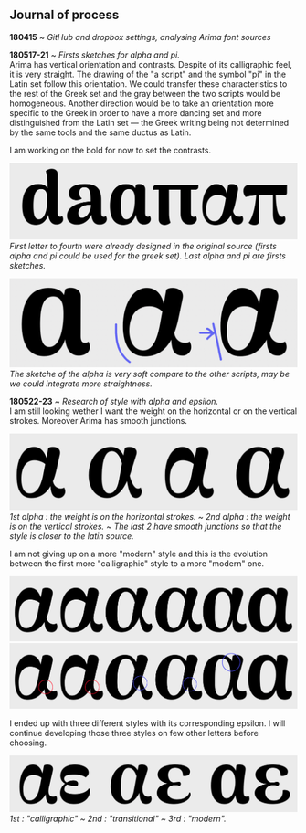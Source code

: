 ## Journal of process

**180415** ~ *GitHub and dropbox settings, analysing Arima font sources*

**180517-21** ~ *Firsts sketches for alpha and pi.* <br/>
Arima has vertical orientation and contrasts. Despite of its calligraphic feel, it is very straight. The drawing of the "a script" and the symbol "pi" in the Latin set follow this orientation. We could transfer these characteristics to the rest of the Greek set and the gray between the two scripts would be homogeneous. Another direction would be to take an orientation more specific to the Greek in order to have a more dancing set and more distinguished from the Latin set — the Greek writing being not determined by the same tools and the same ductus as Latin.

I am working on the bold for now to set the contrasts.

![Screenshot 180521 alpha pi](03_SCREENSHOTS/2018-05-21_2.png)
*First letter to fourth were already designed in the original source (firsts alpha and pi could be used for the greek set). Last alpha and pi are firsts sketches.*

![Screenshot 180521 alpha](03_SCREENSHOTS/2018-05-21_3-2.png)
*The sketche of the alpha is very soft compare to the other scripts, may be we could integrate more straightness.*

**180522-23** ~ *Research of style with alpha and epsilon.* <br/>
I am still looking wether I want the weight on the horizontal or on the vertical strokes. Moreover Arima has smooth junctions.

![Screenshot 180521 alpha pi](03_SCREENSHOTS/2018-05-23_7.png)
*1st alpha : the weight is on the horizontal strokes. ~ 2nd alpha : the weight is on the vertical strokes. ~ The last 2 have smooth junctions so that the style is closer to the latin source.*

I am not giving up on a more "modern" style and this is the evolution between the first more "calligraphic" style to a more "modern" one.

![Screenshot 180521 alpha pi](03_SCREENSHOTS/2018-05-23_5.png)
![Screenshot 180521 alpha pi](03_SCREENSHOTS/2018-05-23_5-2.png)

I ended up with three different styles with its corresponding epsilon. I will continue developing those three styles on few other letters before choosing.

![Screenshot 180521 alpha pi](03_SCREENSHOTS/2018-05-23_6.png)
*1st : "calligraphic" ~ 2nd : "transitional" ~ 3rd : "modern".*
